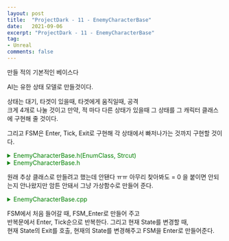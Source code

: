 ```yaml
---
layout: post
title:  "ProjectDark - 11 - EnemyCharacterBase"
date:   2021-09-06
excerpt: "ProjectDark - 11 - EnemyCharacterBase"
tag:
- Unreal
comments: false
---
```


만들 적의 기본적인 베이스다

AI는 유한 상태 모델로 만들것이다.

상태는 대기, 타겟이 있을때, 타겟에게 움직일때, 공격  
크게 4개로 나눌 것이고 만약, 적 마다 다른 상태가 있을때 그 상태를 그 캐릭터 클래스에 구현해 줄 것이다.

그리고 FSM은 Enter, Tick, Exit로 구현해 각 상태에서 빠저나가는 것까지 구현할 것이다.

<details>
<summary style="color:green">EnemyCharacterBase.h(EnumClass, Strcut)</summary>
<div markdown="1">

```
USTRUCT(Atomic, BlueprintType)
struct FEnemyInfo
{
	GENERATED_USTRUCT_BODY()

public:
	UPROPERTY(VisibleAnywhere, BlueprintReadWrite)
	float MaxHp;
	UPROPERTY(VisibleAnywhere, BlueprintReadWrite)
	float CurrentHp;
};

UENUM(BlueprintType)
enum class EEnemyState : uint8
{
	ES_Idle UMETA(DisplayName = "Idle"),
	ES_Targeting UMETA(DisplayName = "Targeting"),
	ES_MoveToTarget UMETA(DisplayName = "MoveToTarget"),
	ES_Attack UMETA(DisplayName = "Attack")
};

UENUM(BlueprintType)
enum class EFSMState : uint8 
{
	FSM_Enter UMETA(DisplayName = "Enter"),
	FSM_Tick UMETA(DisplayName = "Tick"),
	FSM_Exit UMETA(DisplayName = "Exit")
};
```

</div>
</details>

<details>
<summary style="color:green">EnemyCharacterBase.h</summary>
<div markdown="1">

```
UCLASS(Abstract)
class ENEMYCODES_API AEnemyCharacterBase : public ACharacter
{
	GENERATED_BODY()

public:
	// Sets default values for this character's properties
	AEnemyCharacterBase();

protected:
	// Called when the game starts or when spawned
	virtual void BeginPlay() override;

public:	
	// Called every frame
	virtual void Tick(float DeltaTime) override;


private:
	UPROPERTY(VisibleAnywhere, BlueprintReadWrite, Category = "FSM", meta = (AllowPrivateAccess = "True"))
	EFSMState FSMState;
protected:
	UPROPERTY(VisibleAnywhere, BlueprintReadWrite, Category = "FSM", meta = (AllowPrivateAccess = "True"))
	EEnemyState CurrentState;

private:
	void FSM();
	void FSMEnter();
	void FSMTick();
	void FSMExit();
	void SetCurrentState(const EEnemyState& State);

#pragma region Idle
public:
	virtual void IdleEnter();
	virtual void Idle();
	virtual void IdleExit();
#pragma endregion

#pragma region Targeting
public:
	virtual void TargetingEnter();
	virtual void Targeting();
	virtual void TargetingExit();
#pragma endregion

#pragma region MoveToTarget
public:
	virtual void MoveToTargetEnter();
	virtual void MoveToTarget();
	virtual void MoveToTargetExit();
#pragma endregion

#pragma region Attack
public:
	virtual void AttackEnter();
	virtual void Attack();
	virtual void AttackExit();
#pragma endregion
};
```

</div>
</details>

원래 추상 클래스로 만들려고 했는데 안됀다 ㅠㅠ 아무리 찾아봐도 = 0 을 붙이면 안되는지 안나왔지만 암튼 안돼서 그냥 가상함수로 만들어 준다.

<details>
<summary style="color:green">EnemyCharacterBase.cpp</summary>
<div markdown="1">

```

#include "EnemyCharacterBase.h"

AEnemyCharacterBase::AEnemyCharacterBase()
{
	PrimaryActorTick.bCanEverTick = true;

	CurrentState = EEnemyState::ES_Idle;
	FSMState = EFSMState::FSM_Enter;
}

void AEnemyCharacterBase::BeginPlay()
{
	Super::BeginPlay();

}

void AEnemyCharacterBase::Tick(float DeltaTime)
{
	Super::Tick(DeltaTime);

	FSM();
}

void AEnemyCharacterBase::FSM()
{
	switch (FSMState)
	{
	case EFSMState::FSM_Enter:
		FSMEnter();
		break;

	case EFSMState::FSM_Tick:
		FSMTick();
		break;

	case EFSMState::FSM_Exit:
		FSMExit();
		break;
	}
}

void AEnemyCharacterBase::FSMEnter()
{
	switch (CurrentState)
	{
	case EEnemyState::ES_Idle:
		IdleEnter();
		break;
	case EEnemyState::ES_Targeting:
		TargetingEnter();
		break;
	case EEnemyState::ES_MoveToTarget:
		MoveToTargetEnter();
		break;
	case EEnemyState::ES_Attack:
		AttackEnter();
		break;
	}

	FSMState = EFSMState::FSM_Tick;
}

void AEnemyCharacterBase::FSMTick()
{
	switch (CurrentState)
	{
	case EEnemyState::ES_Idle:
		Idle();
		break;
	case EEnemyState::ES_Targeting:
		Targeting();
		break;
	case EEnemyState::ES_MoveToTarget:
		MoveToTarget();
		break;
	case EEnemyState::ES_Attack:
		Attack();
		break;
	}
}

void AEnemyCharacterBase::FSMExit()
{
	switch (CurrentState)
	{
	case EEnemyState::ES_Idle:
		IdleExit();
		break;
	case EEnemyState::ES_Targeting:
		TargetingExit();
		break;
	case EEnemyState::ES_MoveToTarget:
		MoveToTargetExit();
		break;
	case EEnemyState::ES_Attack:
		AttackExit();
		break;
	}
}

void AEnemyCharacterBase::SetCurrentState(const EEnemyState& State)
{
	if (CurrentState == State) { return; }

	FSMExit();
	CurrentState = State;
	FSMState = EFSMState::FSM_Enter;
}
```

</div>
</details>

FSM에서 처음 들어갈 때, FSM_Enter로 만들어 주고  
반복문에서 Enter, Tick순으로 반복한다. 그리고 현재 State를 변경할 때,  
현재 State의 Exit를 호출, 현재의 State를 변경해주고 FSM을 Enter로 만들어준다.